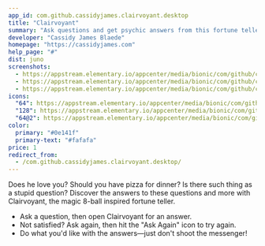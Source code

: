 ```yaml
---
app_id: com.github.cassidyjames.clairvoyant.desktop
title: "Clairvoyant"
summary: "Ask questions and get psychic answers from this fortune teller"
developer: "Cassidy James Blaede"
homepage: "https://cassidyjames.com"
help_page: "#"
dist: juno
screenshots:
  - https://appstream.elementary.io/appcenter/media/bionic/com/github/cassidyjames.clairvoyant.desktop/9F81919B644A3CA6C71375487F81BA88/screenshots/image-1_orig.png
  - https://appstream.elementary.io/appcenter/media/bionic/com/github/cassidyjames.clairvoyant.desktop/9F81919B644A3CA6C71375487F81BA88/screenshots/image-2_orig.png
  - https://appstream.elementary.io/appcenter/media/bionic/com/github/cassidyjames.clairvoyant.desktop/9F81919B644A3CA6C71375487F81BA88/screenshots/image-3_orig.png
icons:
  "64": https://appstream.elementary.io/appcenter/media/bionic/com/github/cassidyjames.clairvoyant.desktop/9F81919B644A3CA6C71375487F81BA88/icons/64x64/com.github.cassidyjames.clairvoyant_com.github.cassidyjames.clairvoyant.png
  "128": https://appstream.elementary.io/appcenter/media/bionic/com/github/cassidyjames.clairvoyant.desktop/9F81919B644A3CA6C71375487F81BA88/icons/128x128/com.github.cassidyjames.clairvoyant_com.github.cassidyjames.clairvoyant.png
  "64@2": https://appstream.elementary.io/appcenter/media/bionic/com/github/cassidyjames.clairvoyant.desktop/9F81919B644A3CA6C71375487F81BA88/icons/64x64@2/com.github.cassidyjames.clairvoyant_com.github.cassidyjames.clairvoyant.png
color:
  primary: "#0e141f"
  primary-text: "#fafafa"
price: 1
redirect_from:
  - /com.github.cassidyjames.clairvoyant.desktop/
---
```


<p>Does he love you? Should you have pizza for dinner? Is there such thing as a stupid question? Discover the answers to these questions and more with Clairvoyant, the magic 8-ball inspired fortune teller.</p>
<ul>
  <li>Ask a question, then open Clairvoyant for an answer.</li>
  <li>Not satisfied? Ask again, then hit the &quot;Ask Again&quot; icon to try again.</li>
  <li>Do what you&apos;d like with the answers—just don&apos;t shoot the messenger!</li>
</ul>